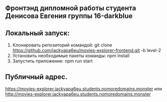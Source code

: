 ## Фронтэнд дипломной работы студента Денисова Евгения группы 16-darkblue  
  
## Локальный запуск:  
1. Клонировать репозиторий командой: git clone https://github.com/jackyapa6eu/movies-explorer-frontend.git -b level-2  
2. Установить необходимые пакеты команды: npm install  
3. Запустить приложение: npm run start

## Публичный адрес.  
  
https://movies-explorer.jackyapa6eu.students.nomoredomains.monster
или  
http://movies-explorer.jackyapa6eu.students.nomoredomains.monster
  

